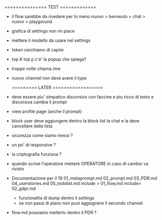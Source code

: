 =============== TEST =============

- il flow sarebbe da rivedere per lo meno nuovo > benveuto > chat > nuovo > playgorund

- grafica di settings non mi piace
- mettere il modello da usare nel settings
- token cerchiamo di capire
- top K top p c'e' la popup che spiega?
- troppe volte chiama /me
- nuovo channel non deve avere il type

  ========= LATER ==================

- deve essere piu' simpatico discorsivo con faccine e piu ricco di testo e discorsiva cambia il prompt
- view profile page (anche il prompt)

- block user deve aggiungere dentro la block list la chat e la deve cancellare dalla lista

- sicurezza come siamo messi ?
- un po' di responsive ?
- la criptografia funziona ?
- quando scrive l'operatore mettere OPERATORE in caso di cambio va rivisto

- Documentazione per il 19
  01_metaprompt.md
  02_prompt.md
  03_PDR.md
  04_userstories.md
  05_todolist.md
  include > 01_flow,md
  include> 02_gdpr.md

  - funzionalita di dump dentro il settings
  - se non passi di piano non puoi aggiugnere il secondo channel

- flow.md possiamo metterlo dentro il PDR ?

